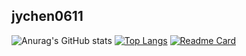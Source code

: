 ## jychen0611

![Anurag's GitHub stats](https://github-readme-stats.vercel.app/api?username=jychen0611&show_icons=true&theme=aura&rank_icon=github)
[![Top Langs](https://github-readme-stats.vercel.app/api/top-langs/?username=jychen0611&theme=aura)](https://github.com/anuraghazra/github-readme-stats)
[![Readme Card](https://github-readme-stats.vercel.app/api/pin/?username=jychen0611&repo=vwifi&theme=aura)](https://github.com/sysprog21/vwifi)
<!--
**jychen0611/jychen0611** is a ✨ _special_ ✨ repository because its `README.md` (this file) appears on your GitHub profile.

Here are some ideas to get you started:

- 🔭 I’m currently working on ...
- 🌱 I’m currently learning ...
- 👯 I’m looking to collaborate on ...
- 🤔 I’m looking for help with ...
- 💬 Ask me about ...
- 📫 How to reach me: ...
- 😄 Pronouns: ...
- ⚡ Fun fact: ...
-->
